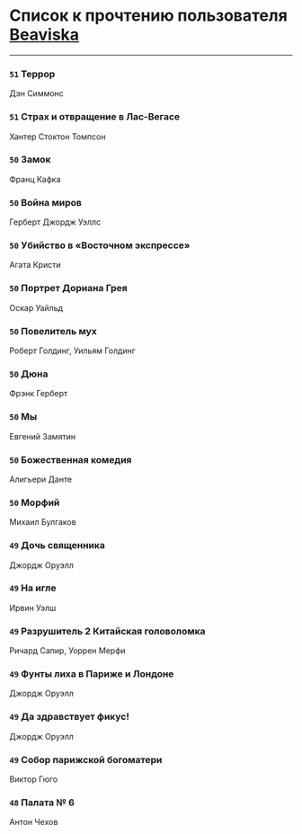 # Список к прочтению пользователя [Beaviska](https://www.facebook.com/app_scoped_user_id/10202544960024508/)
---

### `51` Террор
Дэн Симмонс

### `51` Страх и отвращение в Лас-Вегасе
Хантер Стоктон Томпсон

### `50` Замок
Франц Кафка

### `50` Война миров
Герберт Джордж Уэллс

### `50` Убийство в «Восточном экспрессе»
Агата Кристи

### `50` Портрет Дориана Грея
Оскар Уайльд

### `50` Повелитель мух
Роберт Голдинг, Уильям Голдинг

### `50` Дюна
Фрэнк Герберт

### `50` Мы
Евгений Замятин

### `50` Божественная комедия
Алигьери Данте

### `50` Морфий
Михаил Булгаков

### `49` Дочь священника
Джордж Оруэлл

### `49` На игле
Ирвин Уэлш

### `49` Разрушитель 2 Китайская головоломка
Ричард Сапир, Уоррен Мерфи

### `49` Фунты лиха в Париже и Лондоне
Джордж Оруэлл

### `49` Да здравствует фикус!
Джордж Оруэлл

### `49` Собор парижской богоматери
Виктор Гюго

### `48` Палата № 6
Антон Чехов

